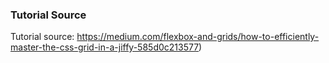 ### Tutorial Source
Tutorial source: https://medium.com/flexbox-and-grids/how-to-efficiently-master-the-css-grid-in-a-jiffy-585d0c213577)
